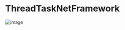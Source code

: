 # ThreadTaskNetFramework

![image](https://github.com/yaApela/ThreadTaskNetFramework/assets/94871867/b906c2d8-c7a7-4d25-9b8b-932d2f2e7bee)
